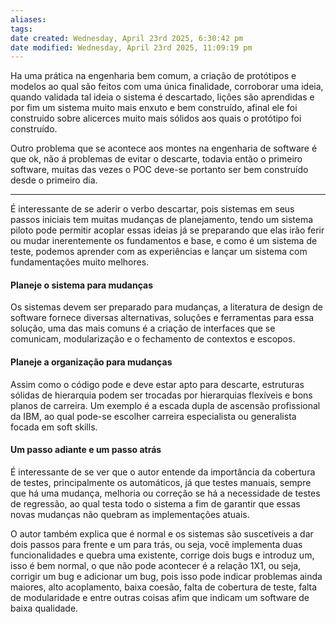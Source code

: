 ```yaml
---
aliases: 
tags: 
date created: Wednesday, April 23rd 2025, 6:30:42 pm
date modified: Wednesday, April 23rd 2025, 11:09:19 pm
---
```

Ha uma prática na engenharia bem comum, a criação de protótipos e modelos ao qual são feitos com uma única finalidade, corroborar uma ideia, quando validada tal ideia o sistema é descartado, lições são aprendidas e por fim um sistema muito mais enxuto e bem construído, afinal ele foi construido sobre alicerces muito mais sólidos aos quais o protótipo foi construído.

Outro problema que se acontece aos montes na engenharia de software é que ok, não á problemas de evitar o descarte, todavia então o primeiro software, muitas das vezes o POC deve-se portanto ser bem construído desde o primeiro dia.

---

É interessante de se aderir o verbo descartar, pois sistemas em seus passos iniciais tem muitas mudanças de planejamento, tendo um sistema piloto pode permitir acoplar essas ideias já se preparando que elas irão ferir ou mudar inerentemente os fundamentos e base, e como é um sistema de teste, podemos aprender com as experiências e lançar um sistema com fundamentações muito melhores.

#### Planeje o sistema para mudanças

Os sistemas devem ser preparado para mudanças, a literatura de design de software fornece diversas alternativas, soluções e ferramentas para essa solução, uma das mais comuns é a criação de interfaces que se comunicam, modularização e o fechamento de contextos e escopos.

#### Planeje a organização para mudanças

Assim como o código pode e deve estar apto para descarte, estruturas sólidas de hierarquia podem ser trocadas por hierarquias flexíveis e bons planos de carreira. Um exemplo é a escada dupla de ascensão profissional da IBM, ao qual pode-se escolher carreira especialista ou generalista focada em soft skills.

#### Um passo adiante e um passo atrás

É interessante de se ver que o autor entende da importância da cobertura de testes, principalmente os automáticos, já que testes manuais, sempre que há uma mudança, melhoria ou correção se há a necessidade de testes de regressão, ao qual testa todo o sistema a fim de garantir que essas novas mudanças não quebram as implementações atuais.

O autor também explica que é normal e os sistemas são suscetíveis a dar dois passos para frente e um para trás, ou seja, você implementa duas funcionalidades e quebra uma existente, corrige dois bugs e introduz um, isso é bem normal, o que não pode acontecer é a relação 1X1, ou seja, corrigir um bug e adicionar um bug, pois isso pode indicar problemas ainda maiores, alto acoplamento, baixa coesão, falta de cobertura de teste, falta de modularidade e entre outras coisas afim que indicam um software de baixa qualidade.